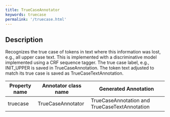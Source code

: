 ```yaml
---
title: TrueCaseAnnotator 
keywords: truecase
permalink: '/truecase.html'
---
```


## Description

Recognizes the true case of tokens in text where this information was lost, e.g., all upper case text. This is implemented with a discriminative model implemented using a CRF sequence tagger. The true case label, e.g., INIT_UPPER is saved in TrueCaseAnnotation. The token text adjusted to match its true case is saved as TrueCaseTextAnnotation.

| Property name | Annotator class name | Generated Annotation |
| --- | --- | --- |
| truecase | TrueCaseAnnotator | TrueCaseAnnotation and TrueCaseTextAnnotation |